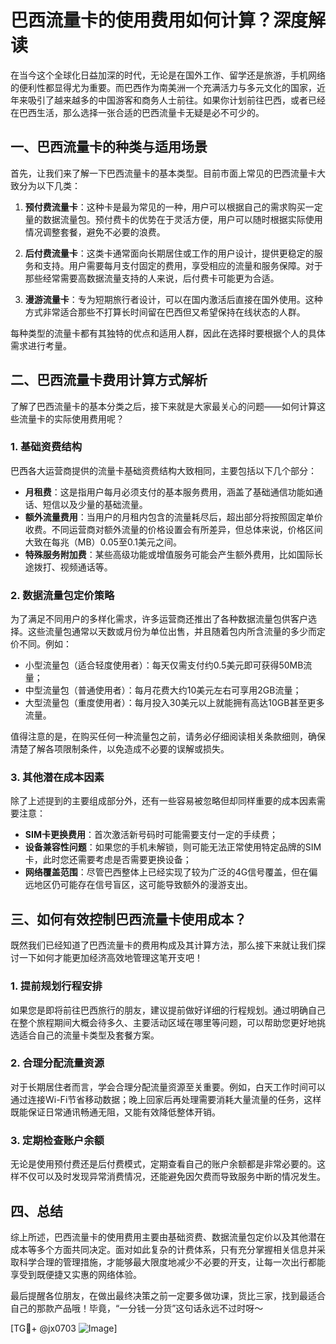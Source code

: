# 巴西流量卡的使用费用如何计算？深度解读

在当今这个全球化日益加深的时代，无论是在国外工作、留学还是旅游，手机网络的便利性都显得尤为重要。而巴西作为南美洲一个充满活力与多元文化的国家，近年来吸引了越来越多的中国游客和商务人士前往。如果你计划前往巴西，或者已经在巴西生活，那么选择一张合适的巴西流量卡无疑是必不可少的。

## 一、巴西流量卡的种类与适用场景

首先，让我们来了解一下巴西流量卡的基本类型。目前市面上常见的巴西流量卡大致分为以下几类：

1. **预付费流量卡**：这种卡是最为常见的一种，用户可以根据自己的需求购买一定量的数据流量包。预付费卡的优势在于灵活方便，用户可以随时根据实际使用情况调整套餐，避免不必要的浪费。

2. **后付费流量卡**：这类卡通常面向长期居住或工作的用户设计，提供更稳定的服务和支持。用户需要每月支付固定的费用，享受相应的流量和服务保障。对于那些经常需要高数据流量支持的人来说，后付费卡可能更为合适。

3. **漫游流量卡**：专为短期旅行者设计，可以在国内激活后直接在国外使用。这种方式非常适合那些不打算长时间留在巴西但又希望保持在线状态的人群。

每种类型的流量卡都有其独特的优点和适用人群，因此在选择时要根据个人的具体需求进行考量。

## 二、巴西流量卡费用计算方式解析

了解了巴西流量卡的基本分类之后，接下来就是大家最关心的问题——如何计算这些流量卡的实际使用费用呢？

### 1. 基础资费结构

巴西各大运营商提供的流量卡基础资费结构大致相同，主要包括以下几个部分：

- **月租费**：这是指用户每月必须支付的基本服务费用，涵盖了基础通信功能如通话、短信以及少量的基础流量。
- **额外流量费用**：当用户的月租内包含的流量耗尽后，超出部分将按照固定单价收费。不同运营商对额外流量的价格设置会有所差异，但总体来说，价格区间大致在每兆（MB）0.05至0.1美元之间。
- **特殊服务附加费**：某些高级功能或增值服务可能会产生额外费用，比如国际长途拨打、视频通话等。

### 2. 数据流量包定价策略

为了满足不同用户的多样化需求，许多运营商还推出了各种数据流量包供客户选择。这些流量包通常以天数或月份为单位出售，并且随着包内所含流量的多少而定价不同。例如：

- 小型流量包（适合轻度使用者）：每天仅需支付约0.5美元即可获得50MB流量；
- 中型流量包（普通使用者）：每月花费大约10美元左右可享用2GB流量；
- 大型流量包（重度使用者）：每月投入30美元以上就能拥有高达10GB甚至更多流量。

值得注意的是，在购买任何一种流量包之前，请务必仔细阅读相关条款细则，确保清楚了解各项限制条件，以免造成不必要的误解或损失。

### 3. 其他潜在成本因素

除了上述提到的主要组成部分外，还有一些容易被忽略但却同样重要的成本因素需要注意：

- **SIM卡更换费用**：首次激活新号码时可能需要支付一定的手续费；
- **设备兼容性问题**：如果您的手机未解锁，则可能无法正常使用特定品牌的SIM卡，此时您还需要考虑是否需要更换设备；
- **网络覆盖范围**：尽管巴西整体上已经实现了较为广泛的4G信号覆盖，但在偏远地区仍可能存在信号盲区，这可能导致额外的漫游支出。

## 三、如何有效控制巴西流量卡使用成本？

既然我们已经知道了巴西流量卡的费用构成及其计算方法，那么接下来就让我们探讨一下如何才能更加经济高效地管理这笔开支吧！

### 1. 提前规划行程安排

如果您是即将前往巴西旅行的朋友，建议提前做好详细的行程规划。通过明确自己在整个旅程期间大概会待多久、主要活动区域在哪里等问题，可以帮助您更好地挑选适合自己的流量卡类型及套餐方案。

### 2. 合理分配流量资源

对于长期居住者而言，学会合理分配流量资源至关重要。例如，白天工作时间可以通过连接Wi-Fi节省移动数据；晚上回家后再处理需要消耗大量流量的任务，这样既能保证日常通讯畅通无阻，又能有效降低整体开销。

### 3. 定期检查账户余额

无论是使用预付费还是后付费模式，定期查看自己的账户余额都是非常必要的。这样不仅可以及时发现异常消费情况，还能避免因欠费而导致服务中断的情况发生。

## 四、总结

综上所述，巴西流量卡的使用费用主要由基础资费、数据流量包定价以及其他潜在成本等多个方面共同决定。面对如此复杂的计费体系，只有充分掌握相关信息并采取科学合理的管理措施，才能够最大限度地减少不必要的开支，让每一次出行都能享受到既便捷又实惠的网络体验。

最后提醒各位朋友，在做出最终决策之前一定要多做功课，货比三家，找到最适合自己的那款产品哦！毕竟，“一分钱一分货”这句话永远不过时呀～

[TG💪+ @jx0703 ![Image](https://github.com/user-attachments/assets/dbca1d08-cadb-493c-b0ec-ad6f7a83f270)]